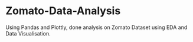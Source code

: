# Zomato-Data-Analysis
Using Pandas and Plottly, done analysis on Zomato Dataset using EDA and Data Visualisation.
